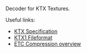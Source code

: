 Decoder for KTX Textures.

Useful links:

- [KTX Specification](https://www.khronos.org/registry/DataFormat/specs/1.3/dataformat.1.3.html)
- [KTX1 Fileformat](http://paulbourke.net/dataformats/ktx/)
- [ETC Compression overview](https://nicjohnson6790.github.io/etc2-primer/)
